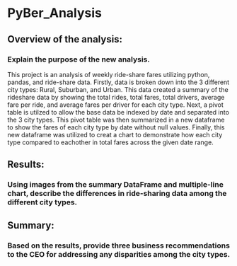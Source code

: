 # PyBer_Analysis

## Overview of the analysis:
### Explain the purpose of the new analysis.
This project is an analysis of weekly ride-share fares utilizing python, pandas, and ride-share data. Firstly, data is broken down into the 3 different city types: Rural, Suburban, and Urban. This data created a summary of the rideshare data by showing the total rides, total fares, total drivers, average fare per ride, and average fares per driver for each city type. Next, a pivot table is utilzed to allow the base data be indexed by date and separated into the 3 city types. This pivot table was then summarized in a new dataframe to show the fares of each city type by date without null values. Finally, this new dataframe was utilized to creat a chart to demonstrate how each city type compared to eachother in total fares across the given date range.


## Results:
### Using images from the summary DataFrame and multiple-line chart, describe the differences in ride-sharing data among the different city types.


## Summary:
### Based on the results, provide three business recommendations to the CEO for addressing any disparities among the city types.
